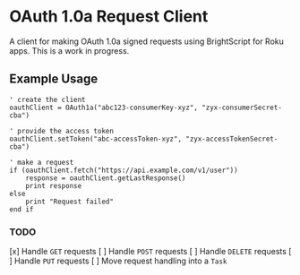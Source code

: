 # OAuth 1.0a Request Client

A client for making OAuth 1.0a signed requests using BrightScript for Roku apps. This is a work in progress.

## Example Usage
```
' create the client
oauthClient = OAuth1a("abc123-consumerKey-xyz", "zyx-consumerSecret-cba")

' provide the access token
oauthClient.setToken("abc-accessToken-xyz", "zyx-accessTokenSecret-cba")

' make a request
if (oauthClient.fetch("https://api.example.com/v1/user"))
    response = oauthClient.getLastResponse()
    print response
else
    print "Request failed"
end if
```

### TODO
[x] Handle `GET` requests
[ ] Handle `POST` requests
[ ] Handle `DELETE` requests
[ ] Handle `PUT` requests
[ ] Move request handling into a `Task`
